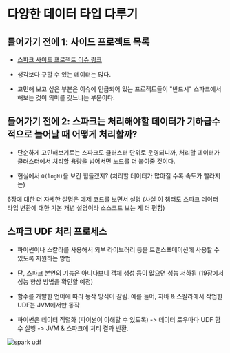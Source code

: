 # 다양한 데이터 타입 다루기

## 들어가기 전에 1: 사이드 프로젝트 목록

- [스파크 사이드 프로젝트 이슈 링크](https://github.com/RyanKor/book-review/issues/3)

- 생각보다 구할 수 있는 데이터는 많다.

- 고민해 보고 싶은 부분은 이슈에 언급되어 있는 프로젝트들이 "반드시" 스파크에서 해보는 것이 의미를 갖느냐는 부분이다.

## 들어가기 전에 2: 스파크는 처리해야할 데이터가 기하급수적으로 늘어날 때 어떻게 처리할까?

- 단순하게 고민해보기로는 스파크도 클러스터 단위로 운영되니까, 처리할 데이터가 클러스터에서 처리할 용량을 넘어서면 노드를 더 붙여줄 것이다.

- 현실에서 `O(logN)`을 보긴 힘들겠지? (처리할 데이터가 많아질 수록 속도가 빨라지는)

6장에 대한 더 자세한 설명은 예제 코드를 보면서 설명 (사실 이 챕터도 스파크 데이터 타입 변환에 대한 기본 개념 설명이라 소스코드 보는 게 더 편함)

## 스파크 UDF 처리 프로세스

- 파이썬이나 스칼라를 사용해서 외부 라이브러리 등을 트랜스포메이션에 사용할 수 있도록 지원하는 방법

- 단, 스파크 본연의 기능은 아니다보니 객체 생성 등이 많으면 성능 저하됨 (19장에서 성능 향상 방법을 확인할 예정)

- 함수를 개발한 언어에 따라 동작 방식이 갈림. 예를 들어, 자바 & 스칼라에서 작업한 UDF는 JVM에서만 동작

- 파이썬은 데이터 직렬화 (파이썬이 이해할 수 있도록) -> 데이터 로우마다 UDF 함수 실행 -> JVM & 스파크에 처리 결과 반환.

![spark udf](https://github.com/user-attachments/assets/4cf85990-ef41-4994-9e63-ab2c93579b46)
